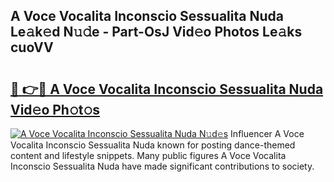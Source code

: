 ## A Voce Vocalita Inconscio Sessualita Nuda Le𝚊k𝚎d N𝚞𝚍e - Part-OsJ Vid𝚎o Photos Le𝚊ks cuoVV

# <h2><a href="http://fbd4mna.evod.top/?m=A+Voce+Vocalita+Inconscio+Sessualita+Nuda">🔗 👉🔴 A Voce Vocalita Inconscio Sessualita Nuda Vid𝚎o Ph𝚘t𝚘s</a></h2>

[![A Voce Vocalita Inconscio Sessualita Nuda N𝚞d𝚎s](https://i.imgur.com/8V9OHl7.gif)](http://fbd4mna.evod.top/?m=A+Voce+Vocalita+Inconscio+Sessualita+Nuda)
Influencer A Voce Vocalita Inconscio Sessualita Nuda known for posting dance-themed content and lifestyle snippets. Many public figures A Voce Vocalita Inconscio Sessualita Nuda have made significant contributions to society. 

